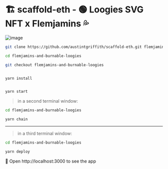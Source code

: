 # 🏗 scaffold-eth - 🟢 Loogies SVG NFT x Flemjamins 💦

![image](https://scaffold-eth-readme-images.s3.us-east-1.amazonaws.com/Screenshot%202021-10-22%20165946.png?response-content-disposition=inline&X-Amz-Security-Token=IQoJb3JpZ2luX2VjEIX%2F%2F%2F%2F%2F%2F%2F%2F%2F%2FwEaCXVzLWVhc3QtMSJHMEUCIGzUegSSfqUr6mtntBdlhrqULNwyX2sO4Yl8u65F2y24AiEAqQOvzszhMbfxmL9Uip7IWjuAXU4x1JtRmEcPEaWVYwEq9gIIHhAAGgwzMTM2NzA3MTA5OTgiDNeAAT5%2B1jIZ9QFzNSrTArihmO70JNAuh0t6enZ5y%2B6%2Bwnr0570XvkPcEdzutR6hGisO46y7VkfvwN6Q9JBlOvzBA76qGJvY00ykowEv2K7%2Fi2yAnHdomX8w9wfQtAHMSiE8hj2gPms8FHJmlJ85CHs%2Btd%2BTfm86dNzKpvuSjoJhA4CqKnp%2FyOuH6s8T53a6GW5VWJfPBIHtmzjnz3XFqgCGCVBTVLPWCxLN3e5Cbag2%2BnW4eiiSlxE4oSFUo2krxATkoQdRn9lAPw9JmJQwn6IyP5W18GlM2%2BgfTeH8ksYxyjVC32iU9o9IMusqSy7KpP4vGaGt9fN1jfFaBam13RotNxj0xJh4MEzFMVwrcSTAmqBbIr6ZPpPRTx1%2BYjh7QSSZ9Yx774ZX2IFIkTGSbKvIQc1BBAs%2FVSCg1W5d0GzM7gGgLDpzSXtTr57tqzWcy%2BtyuvkssHemIoyhGqqMuCvkyDDkzMyLBjqzAh6Ysn42ajAX4jNJFXXV4MpxuK3%2BF8Q0g6lpjMjiCbRA3Bb8UmVPVI%2F4y7oIf8%2FGTfpt7S05l7%2B%2FFCFdjLsWrUxMMT0gmGjU9PVD4Jxbb%2FYJCDnOzgH9Kspdumf99UvpR8BuMpJO0rPH3cQAYpccEK6oQoa8sfg5wY1BS024HoeZMqhEJPg9UstGfmcgnWwvVCqv21KwYZAhTmA9LcQBlJ1aLfhh93Kzmoiug2uy14Ifv6fcl9%2FNUuGF68Lg0Clj8%2BdbN6Mbk7svTVRhLDpJY55dRl%2B7qzlhKjBqUdolTXtNKJx62CeNbrp10FvnVvgUeneEdwNciKokIJ0MpWwz5ezUsjIunEKNQxGBKRtvOUlB7TCfaehJP8UR5NTrNhKE9ZrgZq10uzIHhYW0kAk66RErlDo%3D&X-Amz-Algorithm=AWS4-HMAC-SHA256&X-Amz-Date=20211022T210421Z&X-Amz-SignedHeaders=host&X-Amz-Expires=300&X-Amz-Credential=ASIAUSCB3G3LAPSQCCPX%2F20211022%2Fus-east-1%2Fs3%2Faws4_request&X-Amz-Signature=de337982aa230afad89ced7f1393d627b581501c3701a4c07e4b3f0eecad93fa)

```bash
git clone https://github.com/austintgriffith/scaffold-eth.git flemjamins-and-burnable-loogies

cd flemjamins-and-burnable-loogies

git checkout flemjamins-and-burnable-loogies
```

```bash

yarn install

```

```bash

yarn start

```

> in a second terminal window:

```bash
cd flemjamins-and-burnable-loogies

yarn chain

```

---

> in a third terminal window:


```bash
cd flemjamins-and-burnable-loogies

yarn deploy

```

📱 Open http://localhost:3000 to see the app

